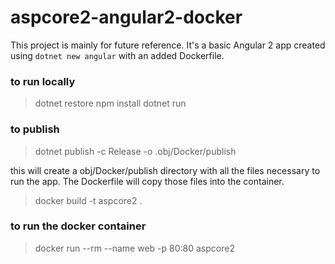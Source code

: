 # aspcore2-angular2-docker

This project is mainly for future reference. It's a basic Angular 2 app created using `dotnet new angular` with an added Dockerfile.

### to run locally

> dotnet restore
> npm install
> dotnet run

### to publish

> dotnet publish -c Release -o .obj/Docker/publish

this will create a obj/Docker/publish directory with all the files necessary to run the app. The Dockerfile will copy those files into the container.

> docker build -t aspcore2 .

### to run the docker container

> docker run --rm --name web -p 80:80 aspcore2


